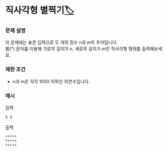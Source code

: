 # 직사각형 별찍기[🏷️](https://programmers.co.kr/learn/courses/30/lessons/12969)

### 문제 설명
이 문제에는 표준 입력으로 두 개의 정수 n과 m이 주어집니다.  
별(*) 문자를 이용해 가로의 길이가 n, 세로의 길이가 m인 직사각형 형태를 출력해보세요.

### 제한 조건
- n과 m은 각각 1000 이하인 자연수입니다.

### 예시
입력
```
5 3
```

출력
```
*****
*****
*****
```
